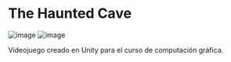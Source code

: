 # The Haunted Cave
![image](https://img.shields.io/badge/C%23-239120?style=for-the-badge&logo=csharp&logoColor=white)
![image](https://img.shields.io/badge/Unity-100000?style=for-the-badge&logo=unity&logoColor=white)

Videojuego creado en Unity para el curso de computación gráfica.
